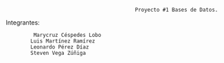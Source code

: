                                               Proyecto #1 Bases de Datos.

Integrantes:

    	     Marycruz Céspedes Lobo
            Luis Martínez Ramírez
            Leonardo Pérez Díaz
            Steven Vega Zúñiga
